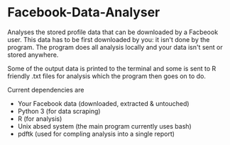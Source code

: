 Facebook-Data-Analyser
======================

Analyses the stored profile data that can be downloaded by a Facbeook user. This data has to be first downloaded by you: it isn't done by the program. The program does all analysis locally and your data isn't sent or stored anywhere.

Some of the output data is printed to the terminal and some is sent to R friendly .txt files for analysis which the program then goes on to do.

Current dependencies are
+ Your Facebook data (downloaded, extracted & untouched)
+ Python 3 (for data scraping)
+ R (for analysis)
+ Unix absed system (the main program currently uses bash)
+ pdftk (used for compling analysis into a single report)
